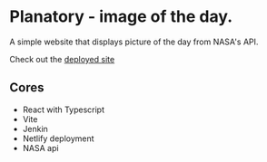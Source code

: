 # Planatory - image of the day.

A simple website that displays picture of the day from NASA's API.

Check out the [deployed site](https://planatory.netlify.app/)

## Cores
  - React with Typescript
  - Vite
  - Jenkin
  - Netlify deployment
  - NASA api
